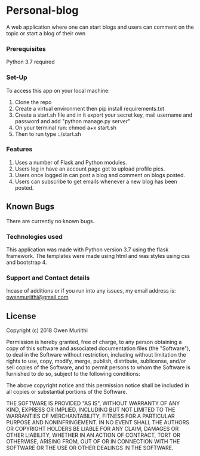 # Personal-blog

A web application where one can start blogs and users can comment on the topic or start a blog of their own

### Prerequisites

Python 3.7 required


### Set-Up

To access this app on your local machine:
1) Clone the repo
2) Create a virtual environment then pip install requirements.txt
3) Create a start.sh file and in it export your secret key, mail username and password and add "python manage.py server" 
4) On your terminal run: chmod a+x start.sh
5) Then to run type :./start.sh 


### Features

1. Uses a number of Flask and Python modules.
2. Users log in have an account page get to upload profile pics.
3. Users once logged in can post a blog and comment on blogs posted.
4. Users can subscribe to get emails whenever a new blog has been posted.


## Known Bugs

There are currently no known bugs.

### Technologies used

This application was made with Python version 3.7 using the flask framework. The templates were made using html and was styles using css and bootstrap 4.

### Support and Contact details

Incase of additions or if you run into any issues, my email address is: owenmuriithi@gmail.com

## License

Copyright (c)  2018 Owen Muriithi

Permission is hereby granted, free of charge, to any person obtaining a copy of this software and associated documentation files (the "Software"), to deal in the Software without restriction, including without limitation the rights to use, copy, modify, merge, publish, distribute, sublicense, and/or sell copies of the Software, and to permit persons to whom the Software is furnished to do so, subject to the following conditions:

The above copyright notice and this permission notice shall be included in all copies or substantial portions of the Software.

THE SOFTWARE IS PROVIDED "AS IS", WITHOUT WARRANTY OF ANY KIND, EXPRESS OR IMPLIED, INCLUDING BUT NOT LIMITED TO THE WARRANTIES OF MERCHANTABILITY, FITNESS FOR A PARTICULAR PURPOSE AND NONINFRINGEMENT. IN NO EVENT SHALL THE AUTHORS OR COPYRIGHT HOLDERS BE LIABLE FOR ANY CLAIM, DAMAGES OR OTHER LIABILITY, WHETHER IN AN ACTION OF CONTRACT, TORT OR OTHERWISE, ARISING FROM, OUT OF OR IN CONNECTION WITH THE SOFTWARE OR THE USE OR OTHER DEALINGS IN THE SOFTWARE.




